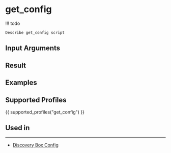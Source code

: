 

# get_config

<!-- prettier-ignore -->
!!! todo

    Describe get_config script

## Input Arguments

## Result

## Examples

## Supported Profiles

{{ supported_profiles("get_config") }}

## Used in
----
* [Discovery Box Config](../discovery-reference/box/config.md)
